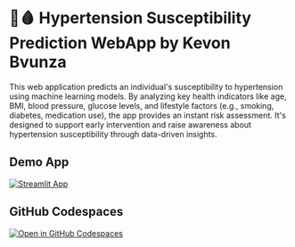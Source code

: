 # 💊🩸 Hypertension Susceptibility Prediction WebApp by Kevon Bvunza

This web application predicts an individual's susceptibility to hypertension using machine learning models. By analyzing key health indicators like age, BMI, blood pressure, glucose levels, and lifestyle factors (e.g., smoking, diabetes, medication use), the app provides an instant risk assessment. It's designed to support early intervention and raise awareness about hypertension susceptibility through data-driven insights.

## Demo App

[![Streamlit App](https://static.streamlit.io/badges/streamlit_badge_black_white.svg)](https://HypPredict.streamlit.app/)

## GitHub Codespaces

[![Open in GitHub Codespaces](https://github.com/codespaces/badge.svg)](https://codespaces.new/streamlit/app-starter-kit?quickstart=1)

